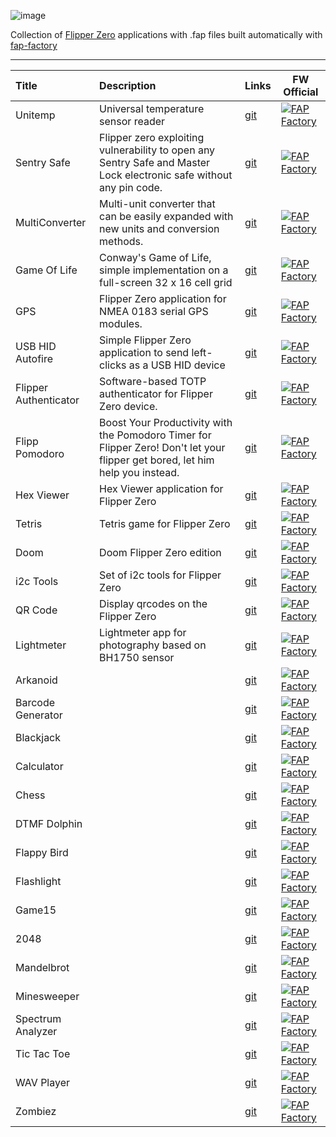 ![image](https://user-images.githubusercontent.com/29231088/213442343-c64a28d1-1058-4b11-9b11-28856bcc7a5a.png)

Collection of [Flipper Zero](https://github.com/flipperdevices/flipperzero-firmware) applications with .fap files built automatically with [fap-factory](https://fap.playmean.xyz)

---

| **Title** | **Description** | **Links** | **FW Official** |
| :- | :- | :- | - |
| Unitemp | Universal temperature sensor reader | [git](https://github.com/quen0n/unitemp-flipperzero) | [![FAP Factory](https://fap.playmean.xyz/api/v1/quen0n/unitemp-flipperzero/badge)](https://fap.playmean.xyz/quen0n/unitemp-flipperzero/) |
| Sentry Safe | Flipper zero exploiting vulnerability to open any Sentry Safe and Master Lock electronic safe without any pin code. | [git](https://github.com/H4ckd4ddy/flipperzero-sentry-safe-plugin) | [![FAP Factory](https://fap.playmean.xyz/api/v1/H4ckd4ddy/flipperzero-sentry-safe-plugin/badge)](https://fap.playmean.xyz/H4ckd4ddy/flipperzero-sentry-safe-plugin) |
| MultiConverter | Multi-unit converter that can be easily expanded with new units and conversion methods. | [git](https://github.com/theisolinearchip/flipperzero_stuff/tree/main/applications/multi_converter) | [![FAP Factory](https://fap.playmean.xyz/api/v1/theisolinearchip/flipperzero_stuff/badge?root=applications%2Fmulti_converter)](https://fap.playmean.xyz/theisolinearchip/flipperzero_stuff?root=applications/multi_converter) |
| Game Of Life | Conway's Game of Life, simple implementation on a full-screen 32 x 16 cell grid | [git](https://github.com/theisolinearchip/flipperzero_stuff/tree/main/applications/game_of_life) | [![FAP Factory](https://fap.playmean.xyz/api/v1/theisolinearchip/flipperzero_stuff/badge?root=applications%2Fgame_of_life)](https://fap.playmean.xyz/theisolinearchip/flipperzero_stuff?root=applications/game_of_life) |
| GPS | Flipper Zero application for NMEA 0183 serial GPS modules. | [git](https://github.com/ezod/flipperzero-gps) | [![FAP Factory](https://fap.playmean.xyz/api/v1/ezod/flipperzero-gps/badge)](https://fap.playmean.xyz/ezod/flipperzero-gps) |
| USB HID Autofire | Simple Flipper Zero application to send left-clicks as a USB HID device | [git](https://github.com/pbek/usb_hid_autofire) | [![FAP Factory](https://fap.playmean.xyz/api/v1/pbek/usb_hid_autofire/badge)](https://fap.playmean.xyz/pbek/usb_hid_autofire) |
| Flipper Authenticator | Software-based TOTP authenticator for Flipper Zero device. | [git](https://github.com/akopachov/flipper-zero_authenticator/) |[![FAP Factory](https://fap.playmean.xyz/api/v1/akopachov/flipper-zero_authenticator/badge?root=totp)](https://fap.playmean.xyz/akopachov/flipper-zero_authenticator/?root=totp)  |
| Flipp Pomodoro | Boost Your Productivity with the Pomodoro Timer for Flipper Zero! Don't let your flipper get bored, let him help you instead. | [git](https://github.com/Th3Un1q3/flipp_pomodoro) | [![FAP Factory](https://fap.playmean.xyz/api/v1/Th3Un1q3/flipp_pomodoro/badge?root=flipp_pomodoro)](https://fap.playmean.xyz/Th3Un1q3/flipp_pomodoro?root=flipp_pomodoro) |
| Hex Viewer | Hex Viewer application for Flipper Zero | [git](https://github.com/QtRoS/flipper-zero-hex-viewer) | [![FAP Factory](https://fap.playmean.xyz/api/v1/QtRoS/flipper-zero-hex-viewer/badge)](https://fap.playmean.xyz/QtRoS/flipper-zero-hex-viewer) |
| Tetris | Tetris game for Flipper Zero | [git](https://github.com/ahumeniy/flipperzero_tetris_game) | [![FAP Factory](https://fap.playmean.xyz/api/v1/ahumeniy/flipperzero_tetris_game/badge)](https://fap.playmean.xyz/ahumeniy/flipperzero_tetris_game) |
| Doom | Doom Flipper Zero edition | [git](https://github.com/ahumeniy/doom-flipper-zero) | [![FAP Factory](https://fap.playmean.xyz/api/v1/ahumeniy/doom-flipper-zero/badge)](https://fap.playmean.xyz/ahumeniy/doom-flipper-zero) |
| i2c Tools | Set of i2c tools for Flipper Zero | [git](https://github.com/NaejEL/flipperzero-i2ctools) | [![FAP Factory](https://fap.playmean.xyz/api/v1/NaejEL/flipperzero-i2ctools/badge)](https://fap.playmean.xyz/NaejEL/flipperzero-i2ctools) |
| QR Code | Display qrcodes on the Flipper Zero | [git](https://github.com/bmatcuk/flipperzero-qrcode) | [![FAP Factory](https://fap.playmean.xyz/api/v1/bmatcuk/flipperzero-qrcode/badge)](https://fap.playmean.xyz/bmatcuk/flipperzero-qrcode) |
| Lightmeter | Lightmeter app for photography based on BH1750 sensor | [git](https://github.com/oleksiikutuzov/flipperzero-lightmeter) | [![FAP Factory](https://fap.playmean.xyz/api/v1/oleksiikutuzov/flipperzero-lightmeter/badge?root=application)](https://fap.playmean.xyz/oleksiikutuzov/flipperzero-lightmeter?root=application)|
| Arkanoid |  | [git](https://github.com/kyhwana/latest_flipper_zero_apps/tree/main/source/arkanoid) | [![FAP Factory](https://fap.playmean.xyz/api/v1/kyhwana/latest_flipper_zero_apps/badge?root=source%2Farkanoid)](https://fap.playmean.xyz/kyhwana/latest_flipper_zero_apps?root=source/arkanoid) |
| Barcode Generator |  | [git](https://github.com/kyhwana/latest_flipper_zero_apps/tree/main/source/barcode_generator) | [![FAP Factory](https://fap.playmean.xyz/api/v1/kyhwana/latest_flipper_zero_apps/badge?root=source%2Fbarcode_generator)](https://fap.playmean.xyz/kyhwana/latest_flipper_zero_apps?root=source/barcode_generator) |
| Blackjack |  | [git](https://github.com/kyhwana/latest_flipper_zero_apps/tree/main/source/blackjack) | [![FAP Factory](https://fap.playmean.xyz/api/v1/kyhwana/latest_flipper_zero_apps/badge?root=source%2Fblackjack)](https://fap.playmean.xyz/kyhwana/latest_flipper_zero_apps?root=source/blackjack) |
| Calculator |  | [git](https://github.com/kyhwana/latest_flipper_zero_apps/tree/main/source/calculator) | [![FAP Factory](https://fap.playmean.xyz/api/v1/kyhwana/latest_flipper_zero_apps/badge?root=source%2Fcalculator)](https://fap.playmean.xyz/kyhwana/latest_flipper_zero_apps?root=source/calculator) |
| Chess |  | [git](https://github.com/kyhwana/latest_flipper_zero_apps/tree/main/source/chess) | [![FAP Factory](https://fap.playmean.xyz/api/v1/kyhwana/latest_flipper_zero_apps/badge?root=source%2Fchess)](https://fap.playmean.xyz/kyhwana/latest_flipper_zero_apps?root=source/chess) |
| DTMF Dolphin |  | [git](https://github.com/litui/dtmf_dolphin) | [![FAP Factory](https://fap.playmean.xyz/api/v1/litui/dtmf_dolphin/badge)](https://fap.playmean.xyz/litui/dtmf_dolphin) |
| Flappy Bird |  | [git](https://github.com/kyhwana/latest_flipper_zero_apps/tree/main/source/flappy_bird) | [![FAP Factory](https://fap.playmean.xyz/api/v1/kyhwana/latest_flipper_zero_apps/badge?root=source%2Fflappy_bird)](https://fap.playmean.xyz/kyhwana/latest_flipper_zero_apps?root=source/flappy_bird) |
| Flashlight |  | [git](https://github.com/kyhwana/latest_flipper_zero_apps/tree/main/source/flashlight) | [![FAP Factory](https://fap.playmean.xyz/api/v1/kyhwana/latest_flipper_zero_apps/badge?root=source%2Fflashlight)](https://fap.playmean.xyz/kyhwana/latest_flipper_zero_apps?root=source/flashlight) |
| Game15 |  | [git](https://github.com/x27/flipperzero-game15) | [![FAP Factory](https://fap.playmean.xyz/api/v1/x27/flipperzero-game15/badge)](https://fap.playmean.xyz/x27/flipperzero-game15) |
| 2048 |  | [git](https://github.com/eugene-kirzhanov/flipper-zero-2048-game) | [![FAP Factory](https://fap.playmean.xyz/api/v1/eugene-kirzhanov/flipper-zero-2048-game/badge)](https://fap.playmean.xyz/eugene-kirzhanov/flipper-zero-2048-game) |
| Mandelbrot |  | [git](https://github.com/kyhwana/latest_flipper_zero_apps/tree/main/source/mandelbrot) | [![FAP Factory](https://fap.playmean.xyz/api/v1/kyhwana/latest_flipper_zero_apps/badge?root=source%2Fmandelbrot)](https://fap.playmean.xyz/kyhwana/latest_flipper_zero_apps?root=source/mandelbrot) |
| Minesweeper |  | [git](https://github.com/panki27/minesweeper) | [![FAP Factory](https://fap.playmean.xyz/api/v1/panki27/minesweeper/badge)](https://fap.playmean.xyz/panki27/minesweeper) |
| Spectrum Analyzer |  | [git](https://github.com/kyhwana/latest_flipper_zero_apps/tree/main/source/spectrum_analyzer) | [![FAP Factory](https://fap.playmean.xyz/api/v1/kyhwana/latest_flipper_zero_apps/badge?root=source%2Fspectrum_analyzer)](https://fap.playmean.xyz/kyhwana/latest_flipper_zero_apps?root=source/spectrum_analyzer) |
| Tic Tac Toe |  | [git](https://github.com/kyhwana/latest_flipper_zero_apps/tree/main/source/tictactoe_game) | [![FAP Factory](https://fap.playmean.xyz/api/v1/kyhwana/latest_flipper_zero_apps/badge?root=source%2Ftictactoe_game)](https://fap.playmean.xyz/kyhwana/latest_flipper_zero_apps?root=source/tictactoe_game) |
| WAV Player |  | [git](https://github.com/kyhwana/latest_flipper_zero_apps/tree/main/source/wav_player) | [![FAP Factory](https://fap.playmean.xyz/api/v1/kyhwana/latest_flipper_zero_apps/badge?root=source%2Fwav_player)](https://fap.playmean.xyz/kyhwana/latest_flipper_zero_apps?root=source/wav_player) |
| Zombiez |  | [git](https://github.com/kyhwana/latest_flipper_zero_apps/tree/main/source/zombiez) | [![FAP Factory](https://fap.playmean.xyz/api/v1/kyhwana/latest_flipper_zero_apps/badge?root=source%2Fzombiez)](https://fap.playmean.xyz/kyhwana/latest_flipper_zero_apps?root=source/zombiez) |
